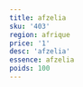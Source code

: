 ```yaml
---
title: afzelia
sku: '403'
region: afrique
price: '1'
desc: 'afzelia'
essence: afzelia
poids: 100
---
```

